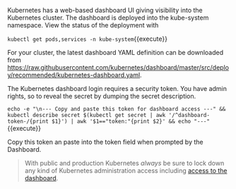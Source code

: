 Kubernetes has a web-based dashboard UI giving visibility into the Kubernetes cluster. The dashboard is deployed into the kube-system namespace. View the status of the deployment with 

`kubectl get pods,services -n kube-system`{{execute}}

For your cluster, the latest dashboard YAML definition can be downloaded from https://raw.githubusercontent.com/kubernetes/dashboard/master/src/deploy/recommended/kubernetes-dashboard.yaml.

The Kubernetes dashboard login requires a security token. You have admin rights, so to reveal the secret by dumping the secret description.

`echo -e "\n--- Copy and paste this token for dashboard access ---" && kubectl describe secret $(kubectl get secret | awk '/^dashboard-token-/{print $1}') | awk '$1=="token:"{print $2}' && echo "---"`{{execute}}

Copy this token an paste into the token field when prompted by the Dashboard. 

> With public and production Kubernetes *always* be sure to lock down any kind of Kubernetes administration access including [access to the dashboard](https://www.wired.com/story/cryptojacking-tesla-amazon-cloud/).